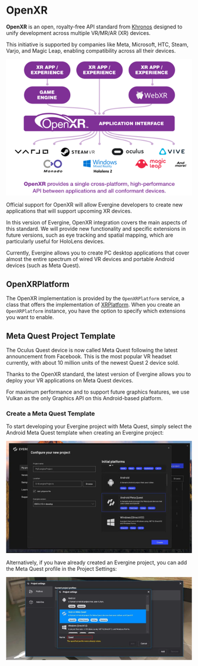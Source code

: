 # OpenXR

**OpenXR** is an open, royalty-free API standard from [Khronos](https://www.khronos.org/openxr/) designed to unify development across multiple VR/MR/AR (XR) devices.

This initiative is supported by companies like Meta, Microsoft, HTC, Steam, Varjo, and Magic Leap, enabling compatibility across all their devices.

![OpenXR](images/openxr_overall.png)

Official support for OpenXR will allow Evergine developers to create new applications that will support upcoming XR devices.

In this version of Evergine, OpenXR integration covers the main aspects of this standard. We will provide new functionality and specific extensions in future versions, such as eye tracking and spatial mapping, which are particularly useful for HoloLens devices.

Currently, Evergine allows you to create PC desktop applications that cover almost the entire spectrum of wired VR devices and portable Android devices (such as Meta Quest).

## OpenXRPlatform

The OpenXR implementation is provided by the `OpenXRPlatform` service, a class that offers the implementation of [XRPlatform](../xrplatform.md). When you create an `OpenXRPlatform` instance, you have the option to specify which extensions you want to enable.

## Meta Quest Project Template

The Oculus Quest device is now called Meta Quest following the latest announcement from Facebook. This is the most popular VR headset currently, with about 10 million units of the newest Quest 2 device sold.

Thanks to the OpenXR standard, the latest version of Evergine allows you to deploy your VR applications on Meta Quest devices.

For maximum performance and to support future graphics features, we use Vulkan as the only Graphics API on this Android-based platform.

### Create a Meta Quest Template

To start developing your Evergine project with Meta Quest, simply select the Android Meta Quest template when creating an Evergine project:

![Meta Quest template](images/openxr_template.png)

Alternatively, if you have already created an Evergine project, you can add the Meta Quest profile in the Project Settings:

![Meta Quest add profile](images/openxr_addprofile.png)